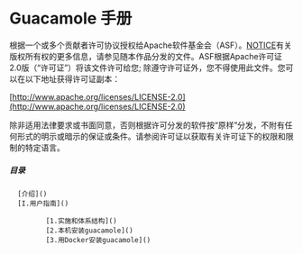 #                                                     Guacamole 手册
根据一个或多个贡献者许可协议授权给Apache软件基金会（ASF）。[NOTICE](https://raw.githubusercontent.com/apache/guacamole-manual/master/NOTICE)有关版权所有权的更多信息，请参见随本作品分发的文件。ASF根据Apache许可证2.0版（“许可证”）将该文件许可给您; 除遵守许可证外，您不得使用此文件。您可以在以下地址获得许可证副本：

[http://www.apache.org/licenses/LICENSE-2.0](http://www.apache.org/licenses/LICENSE-2.0)

除非适用法律要求或书面同意，否则根据许可分发的软件按“原样”分发，不附有任何形式的明示或暗示的保证或条件。请参阅许可证以获取有关许可证下的权限和限制的特定语言。

##### 目录
      [介绍]()
      [I.用户指南]()
      
             [1.实施和体系结构]()
             [2.本机安装guacamole]()
             [3.用Docker安装guacamole]()
